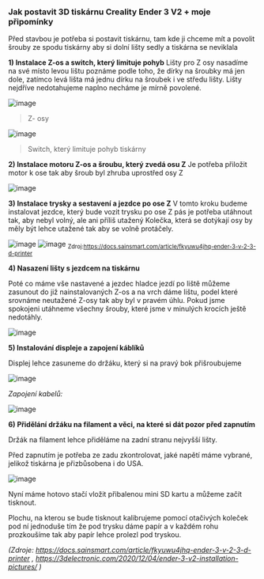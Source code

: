 ### **Jak postavit 3D tiskárnu Creality Ender 3 V2 + moje připomínky**
Před stavbou je potřeba si postavit tiskárnu, tam kde ji chceme mít a povolit šrouby ze spodu tiskárny aby si dolní lišty sedly a tiskárna se neviklala 

**1) Instalace Z-os a switch, který limituje pohyb** 
Lišty pro Z osy nasadíme na své místo levou lištu poznáme podle toho, že dírky na šroubky má jen dole, zatímco levá lišta má jednu dírku na šroubek i ve středu lišty. Lišty nejdříve nedotahujeme naplno necháme je mírně povolené.

![image](https://user-images.githubusercontent.com/97744358/170330470-214137f3-ec29-4afd-be7f-bbe4a292bb8a.png)
> Z- osy 

![image](https://user-images.githubusercontent.com/97744358/170332160-6e556f7f-e565-48dc-8ed5-ffb2f920c367.png)
>Switch, který limituje pohyb tiskárny 

**2) Instalace motoru Z-os a šroubu, který zvedá osu Z**
Je potřeba přiložit motor k ose tak aby šroub byl zhruba uprostřed osy Z

![image](https://user-images.githubusercontent.com/97744358/170334960-ce428bb6-52c9-4ce1-85bc-6c105bc0ea78.png)

**3) Instalace trysky a sestavení a jezdce po ose Z**
V tomto kroku budeme instalovat jezdce, který bude vozit trysku po ose Z pás je potřeba utáhnout tak, aby nebyl volný, ale ani příliš utažený
Kolečka, která se dotýkají osy by měly být lehce utažené tak aby se volně protáčely.

![image](https://user-images.githubusercontent.com/97744358/170338627-169d01aa-6578-45e2-9cb3-7ab3d39ecb2f.png)
![image](https://user-images.githubusercontent.com/97744358/170339123-8e4d745a-f827-4054-abc0-fe1165b8e4b4.png)
<sub>Zdroj:https://docs.sainsmart.com/article/fkyuwu4jhq-ender-3-v-2-3-d-printer </sub>

**4) Nasazení lišty s jezdcem na tiskárnu**

Poté co máme vše nastavené a jezdec hladce jezdí po liště můžeme zasunout do již nainstalovaných Z-os a na vrch dáme lištu, podel které srovnáme neutažené Z-osy tak aby byl v pravém úhlu. Pokud jsme spokojeni utáhneme všechny šrouby, které jsme v minulých krocích ještě nedotáhly.

![image](https://user-images.githubusercontent.com/97744358/170340206-a4696065-a220-41d2-bbf5-ec29b32d0081.png)

**5) Instalování displeje a zapojení káblíků**

Displej lehce zasuneme do držáku, který si na pravý bok přišroubujeme 

![image](https://user-images.githubusercontent.com/97744358/170340601-1d06916c-0a85-43b1-a620-ea5da4945972.png)

*Zapojení kabelů:*

![image](https://user-images.githubusercontent.com/97744358/170484946-74602711-92c8-4d8d-97d3-0958d33b4d95.png)

**6) Přidělání držáku na filament a věci, na které si dát pozor před zapnutím**

Držák na filament lehce přiděláme na zadní stranu nejvyšší lišty.

Před zapnutím je potřeba ze zadu zkontrolovat, jaké napětí máme vybrané, jelikož tiskárna je přizbůsobena i do USA.

![image](https://user-images.githubusercontent.com/97744358/170484784-30b68313-516c-4187-acb2-03a301f23d85.png)

Nyní máme hotovo stačí vložit přibalenou mini SD kartu a můžeme začít tisknout. 

Plochu, na kterou se bude tisknout kalibrujeme pomocí otačivých koleček pod ní jednoduše tím že pod trysku dáme papír a v každém rohu prozkoušíme tak aby papír lehce prolezl pod tryskou.



*(Zdroje: https://docs.sainsmart.com/article/fkyuwu4jhq-ender-3-v-2-3-d-printer , https://3delectronic.com/2020/12/04/ender-3-v2-installation-pictures/ )*



